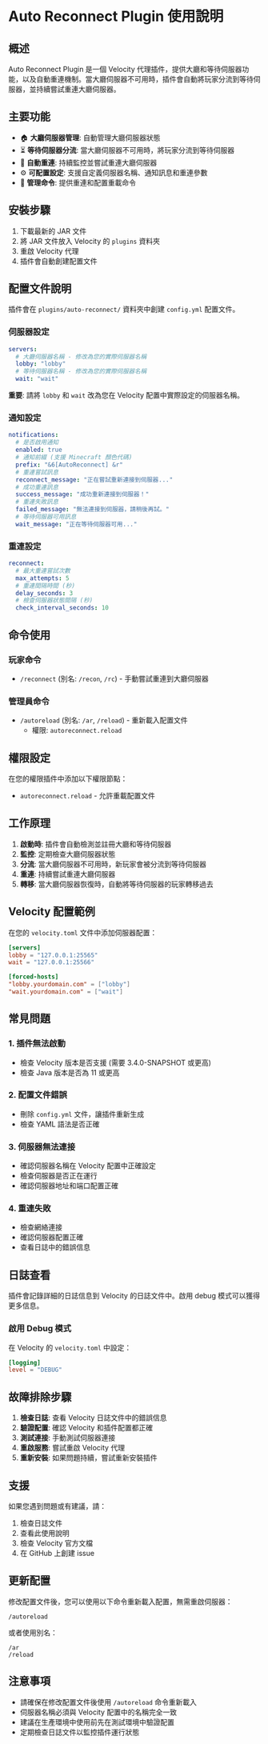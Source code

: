 # Auto Reconnect Plugin 使用說明

## 概述

Auto Reconnect Plugin 是一個 Velocity 代理插件，提供大廳和等待伺服器功能，以及自動重連機制。當大廳伺服器不可用時，插件會自動將玩家分流到等待伺服器，並持續嘗試重連大廳伺服器。

## 主要功能

- 🏠 **大廳伺服器管理**: 自動管理大廳伺服器狀態
- ⏳ **等待伺服器分流**: 當大廳伺服器不可用時，將玩家分流到等待伺服器
- 🔄 **自動重連**: 持續監控並嘗試重連大廳伺服器
- ⚙️ **可配置設定**: 支援自定義伺服器名稱、通知訊息和重連參數
- 📝 **管理命令**: 提供重連和配置重載命令

## 安裝步驟

1. 下載最新的 JAR 文件
2. 將 JAR 文件放入 Velocity 的 `plugins` 資料夾
3. 重啟 Velocity 代理
4. 插件會自動創建配置文件

## 配置文件說明

插件會在 `plugins/auto-reconnect/` 資料夾中創建 `config.yml` 配置文件。

### 伺服器設定
```yaml
servers:
  # 大廳伺服器名稱 - 修改為您的實際伺服器名稱
  lobby: "lobby"
  # 等待伺服器名稱 - 修改為您的實際伺服器名稱
  wait: "wait"
```

**重要**: 請將 `lobby` 和 `wait` 改為您在 Velocity 配置中實際設定的伺服器名稱。

### 通知設定
```yaml
notifications:
  # 是否啟用通知
  enabled: true
  # 通知前綴 (支援 Minecraft 顏色代碼)
  prefix: "&6[AutoReconnect] &r"
  # 重連嘗試訊息
  reconnect_message: "正在嘗試重新連接到伺服器..."
  # 成功重連訊息
  success_message: "成功重新連接到伺服器！"
  # 重連失敗訊息
  failed_message: "無法連接到伺服器，請稍後再試。"
  # 等待伺服器可用訊息
  wait_message: "正在等待伺服器可用..."
```

### 重連設定
```yaml
reconnect:
  # 最大重連嘗試次數
  max_attempts: 5
  # 重連間隔時間 (秒)
  delay_seconds: 3
  # 檢查伺服器狀態間隔 (秒)
  check_interval_seconds: 10
```

## 命令使用

### 玩家命令
- `/reconnect` (別名: `/recon`, `/rc`) - 手動嘗試重連到大廳伺服器

### 管理員命令
- `/autoreload` (別名: `/ar`, `/reload`) - 重新載入配置文件
  - 權限: `autoreconnect.reload`

## 權限設定

在您的權限插件中添加以下權限節點：

- `autoreconnect.reload` - 允許重載配置文件

## 工作原理

1. **啟動時**: 插件會自動檢測並註冊大廳和等待伺服器
2. **監控**: 定期檢查大廳伺服器狀態
3. **分流**: 當大廳伺服器不可用時，新玩家會被分流到等待伺服器
4. **重連**: 持續嘗試重連大廳伺服器
5. **轉移**: 當大廳伺服器恢復時，自動將等待伺服器的玩家轉移過去

## Velocity 配置範例

在您的 `velocity.toml` 文件中添加伺服器配置：

```toml
[servers]
lobby = "127.0.0.1:25565"
wait = "127.0.0.1:25566"

[forced-hosts]
"lobby.yourdomain.com" = ["lobby"]
"wait.yourdomain.com" = ["wait"]
```

## 常見問題

### 1. 插件無法啟動
- 檢查 Velocity 版本是否支援 (需要 3.4.0-SNAPSHOT 或更高)
- 檢查 Java 版本是否為 11 或更高

### 2. 配置文件錯誤
- 刪除 `config.yml` 文件，讓插件重新生成
- 檢查 YAML 語法是否正確

### 3. 伺服器無法連接
- 確認伺服器名稱在 Velocity 配置中正確設定
- 檢查伺服器是否正在運行
- 確認伺服器地址和端口配置正確

### 4. 重連失敗
- 檢查網絡連接
- 確認伺服器配置正確
- 查看日誌中的錯誤信息

## 日誌查看

插件會記錄詳細的日誌信息到 Velocity 的日誌文件中。啟用 debug 模式可以獲得更多信息。

### 啟用 Debug 模式
在 Velocity 的 `velocity.toml` 中設定：
```toml
[logging]
level = "DEBUG"
```

## 故障排除步驟

1. **檢查日誌**: 查看 Velocity 日誌文件中的錯誤信息
2. **驗證配置**: 確認 Velocity 和插件配置都正確
3. **測試連接**: 手動測試伺服器連接
4. **重啟服務**: 嘗試重啟 Velocity 代理
5. **重新安裝**: 如果問題持續，嘗試重新安裝插件

## 支援

如果您遇到問題或有建議，請：
1. 檢查日誌文件
2. 查看此使用說明
3. 檢查 Velocity 官方文檔
4. 在 GitHub 上創建 issue

## 更新配置

修改配置文件後，您可以使用以下命令重新載入配置，無需重啟伺服器：

```
/autoreload
```

或者使用別名：
```
/ar
/reload
```

## 注意事項

- 請確保在修改配置文件後使用 `/autoreload` 命令重新載入
- 伺服器名稱必須與 Velocity 配置中的名稱完全一致
- 建議在生產環境中使用前先在測試環境中驗證配置
- 定期檢查日誌文件以監控插件運行狀態

